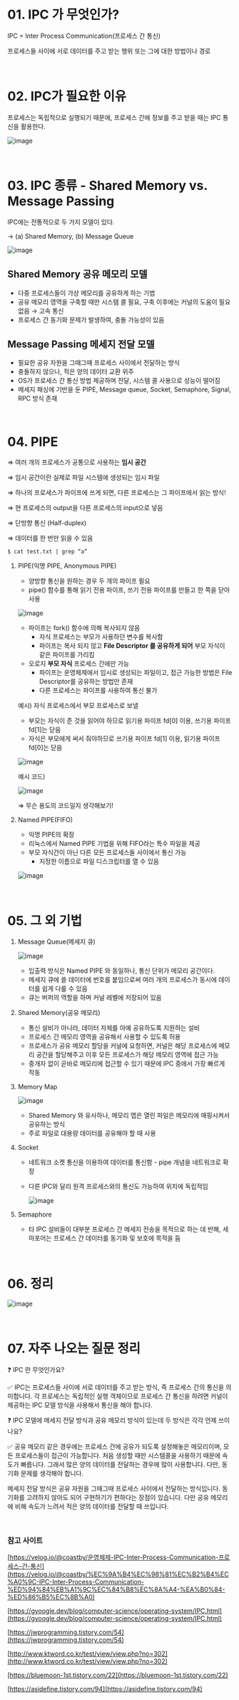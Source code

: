 # 01. IPC 가 무엇인가?

IPC = Inter Process Communication(프로세스 간 통신)

프로세스들 사이에 서로 데이터를 주고 받는 행위 또는 그에 대한 방법이나 경로

</br>

# 02. IPC가 필요한 이유

프로세스는 독립적으로 실행되기 때문에, 프로세스 간에 정보를 주고 받을 때는 IPC 통신을 활용한다.

![image](https://github.com/user-attachments/assets/6a92ac28-70de-4532-85af-9cffbe9635d0)

</br>

# 03. IPC 종류 - Shared Memory vs. Message Passing

IPC에는 전통적으로 두 가지 모델이 있다.

→ (a) Shared Memory,  (b) Message Queue

![image](https://github.com/user-attachments/assets/7fd24abf-1dfe-4b90-ada7-f0c01bc25be1)

## Shared Memory 공유 메모리 모델

- 다중 프로세스들이 가상 메모리를 공유하게 하는 기법
- 공유 메모리 영역을 구축할 때만 시스템 콜 필요, 구축 이후에는 커널의 도움이 필요 없음 → 고속 통신
- 프로세스 간 동기화 문제가 발생하여, 충돌 가능성이 있음

## Message Passing 메세지 전달 모델

- 필요한 공유 자원을 그때그때 프로세스 사이에서 전달하는 방식
- 충돌하지 않으나, 적은 양의 데이터 교환 위주
- OS가 프로세스 간 통신 방법 제공하며 전달, 시스템 콜 사용으로 성능이 떨어짐
- 메세지 패싱에 기반을 둔 PIPE, Message queue, Socket, Semaphore, Signal, RPC 방식 존재

</br>

# 04. PIPE

⇒ 여러 개의 프로세스가 공통으로 사용하는 **임시 공간**

⇒ 임시 공간이란 실제로 파일 시스템에 생성되는 임시 파일

⇒ 하나의 프로세스가 파이프에 쓰게 되면, 다른 프로세스는 그 파이프에서 읽는 방식!

⇒ 현 프로세스의  output을 다른 프로세스의 input으로 넣음

⇒ 단방향 통신 (Half-duplex)

⇒ 데이터를 한 번만 읽을 수 있음

`$ cat test.txt | grep “a”` 

1. PIPE(익명 PIPE, Anonymous PIPE)
    - 양방향 통신을 원하는 경우 두 개의 파이프 필요
    - pipe() 함수를 통해 읽기 전용 파이프, 쓰기 전용 파이프를 만들고 한 쪽을 닫아 사용
    
    ![image](https://github.com/user-attachments/assets/99d7f61d-9c17-434a-b452-38184d5cbf6e)
    
    - 파이프는 fork() 함수에 의해 복사되지 않음
        - 자식 프로세스는 부모가 사용하던 변수를 복사함
        - 파이프는 복사 되지 않고 **File Descriptor 를 공유하게 되어** 부모 자식이 같은 파이프를 가리킴
    - 오로지 **부모 자식** 프로세스 간에만 가능
        - 파이프는 운영체제에서 임시로 생성되는 파일이고, 접근 가능한 방법은 File Descriptor를 공유하는 방법만 존재
        - 다른 프로세스는 파이프를 사용하여 통신 불가
        
    
    예시) 자식 프로세스에서 부모 프로세스로 보낼
    
    - 부모는 자식이 준 것을 읽어야 하므로 읽기용 파이프 fd[0] 이용, 쓰기용 파이프 fd[1]는 닫음
    - 자식은 부모에게 써서 줘야하므로 쓰기용 파이프 fd[1] 이용, 읽기용 파이프 fd[0]는 닫음
    
    ![image](https://github.com/user-attachments/assets/d5b5dad9-b8e5-49af-abb5-418a598f3f21)
    
    예시 코드) 
    
    ![image](https://github.com/user-attachments/assets/5b374f24-6206-4815-8912-8461f131597b)
    
    ⇒ 무슨 용도의 코드일지 생각해보기!
    
2. Named PIPE(FIFO)
    - 익명 PIPE의 확장
    - 리눅스에서 Named PIPE 기법을 위해 FIFO라는 특수 파일을 제공
    - 부모 자식간이 아닌 다른 모든 프로세스들 사이에서 통신 가능
        - 지정한 이름으로 파일 디스크립터를 열 수 있음
    
    ![image](https://github.com/user-attachments/assets/c3fb7b1e-23bb-45b9-8d4b-5ea083ddb703)
    

</br>

# 05. 그 외 기법

1. Message Queue(메세지 큐)
    
    ![image](https://github.com/user-attachments/assets/2d9511d2-c1e2-4ab3-a9be-252725fc00cb)
    
    - 입출력 방식은 Named PIPE 와 동일하나, 통신 단위가 메모리 공간이다.
    - 메세지 큐에 쓸 데이터에 번호를 붙임으로써 여러 개의 프로세스가 동시에 데이터를 쉽게 다룰 수 있음
    - 큐는 버퍼의 역할을 하며 커널 레벨에 저장되어 있음
2. Shared Memory(공유 메모리)
    - 통신 설비가 아니라, 데이터 자체를 아예 공유하도록 지원하는 설비
    - 프로세스 간 메모리 영역을 공유해서 사용할 수 있도록 허용
    - 프로세스가 공유 메모리 할당을 커널에 요청하면, 커널은 해당 프로세스에 메모리 공간을 할당해주고 이후 모든 프로세스가 해당 메모리 영역에 접근 가능
    - 중개자 없이 곧바로 메모리에 접근할 수 있기 때문에 IPC 중에서 가장 빠르게 작동
3. Memory Map
    
    ![image](https://github.com/user-attachments/assets/857cd424-364e-4ac2-94e1-ae80ecc17677)
    
    - Shared Memory 와 유사하나, 메모리 맵은 열린 파일은 메모리에 매핑시켜서 공유하는 방식
    - 주로 파일로 대용량 데이터를 공유해야 할 때 사용
4. Socket
    - 네트워크 소켓 통신을 이용하여 데이터를 통신함 - pipe 개념을 네트워크로 확장
    - 다른 IPC와 달리 원격 프로세스와의 통신도 가능하여 위치에 독립적임
        
        ![image](https://github.com/user-attachments/assets/3719e60c-cd51-4696-8475-8f2ed4863d5e)
        
5. Semaphore
    - 타 IPC 설비들이 대부분 프로세스 간 메세지 전송을 목적으로 하는 데 반해, 세마포어는 프로세스 간 데이터를 동기화 및 보호에 목적을 둠

</br>

# 06. 정리

![image](https://github.com/user-attachments/assets/376f46dc-bc70-40af-ba45-7a6526887470)

</br>

# 07. 자주 나오는 질문 정리

❓ IPC 란 무엇인가요?

✅ IPC는 프로세스들 사이에 서로 데이터를 주고 받는 방식, 즉 프로세스 간의 통신을 의미합니다. 각 프로세스는 독립적인 실행 객체이므로 프로세스 간 통신을 하려면 커널이 제공하는 IPC 모델 방식을 사용해서 통신을 해야 합니다.

❓ IPC 모델에 메세지 전달 방식과 공유 메모리 방식이 있는데 두 방식은 각각 언제 쓰이나요?

✅ 공유 메모리 같은 경우에는 프로세스 간에 공유가 되도록 설정해놓은 메모리이며, 모든 프로세스들이 접근이 가능합니다. 
처음 생성할 때만 시스템콜을 사용하기 때문에 속도가 빠릅니다.
그래서 많은 양의 데이터를 전달하는 경우에 많이 사용합니다. 다만, 동기화 문제를 생각해야 합니다.

메세지 전달 방식은 공유 자원을 그때그때 프로세스 사이에서 전달하는 방식입니다. 동기화를 고려하지 않아도 되어 구현하기가 편하다는 장점이 있습니다. 다만 공유 메모리에 비해 속도가 느려서 적은 양의 데이터를 전달할 때 쓰입니다.

</br>

### 참고 사이트

[https://velog.io/@coastby/운영체제-IPC-Inter-Process-Communication-프로세스-간-통신](https://velog.io/@coastby/%EC%9A%B4%EC%98%81%EC%B2%B4%EC%A0%9C-IPC-Inter-Process-Communication-%ED%94%84%EB%A1%9C%EC%84%B8%EC%8A%A4-%EA%B0%84-%ED%86%B5%EC%8B%A0)

[https://gyoogle.dev/blog/computer-science/operating-system/IPC.html](https://gyoogle.dev/blog/computer-science/operating-system/IPC.html)

[https://jwprogramming.tistory.com/54](https://jwprogramming.tistory.com/54)

[http://www.ktword.co.kr/test/view/view.php?no=302](http://www.ktword.co.kr/test/view/view.php?no=302)

[https://bluemoon-1st.tistory.com/22](https://bluemoon-1st.tistory.com/22)

[https://asidefine.tistory.com/94](https://asidefine.tistory.com/94)
